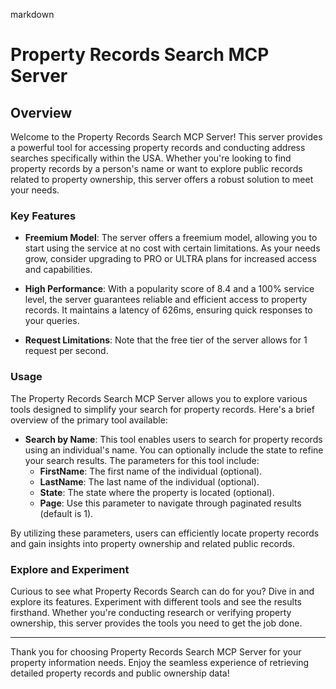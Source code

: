 markdown
# Property Records Search MCP Server

## Overview

Welcome to the Property Records Search MCP Server! This server provides a powerful tool for accessing property records and conducting address searches specifically within the USA. Whether you're looking to find property records by a person's name or want to explore public records related to property ownership, this server offers a robust solution to meet your needs.

### Key Features

- **Freemium Model**: The server offers a freemium model, allowing you to start using the service at no cost with certain limitations. As your needs grow, consider upgrading to PRO or ULTRA plans for increased access and capabilities.
  
- **High Performance**: With a popularity score of 8.4 and a 100% service level, the server guarantees reliable and efficient access to property records. It maintains a latency of 626ms, ensuring quick responses to your queries.

- **Request Limitations**: Note that the free tier of the server allows for 1 request per second.

### Usage

The Property Records Search MCP Server allows you to explore various tools designed to simplify your search for property records. Here's a brief overview of the primary tool available:

- **Search by Name**: This tool enables users to search for property records using an individual's name. You can optionally include the state to refine your search results. The parameters for this tool include:
  - **FirstName**: The first name of the individual (optional).
  - **LastName**: The last name of the individual (optional).
  - **State**: The state where the property is located (optional).
  - **Page**: Use this parameter to navigate through paginated results (default is 1).

By utilizing these parameters, users can efficiently locate property records and gain insights into property ownership and related public records.

### Explore and Experiment

Curious to see what Property Records Search can do for you? Dive in and explore its features. Experiment with different tools and see the results firsthand. Whether you're conducting research or verifying property ownership, this server provides the tools you need to get the job done.

---

Thank you for choosing Property Records Search MCP Server for your property information needs. Enjoy the seamless experience of retrieving detailed property records and public ownership data!